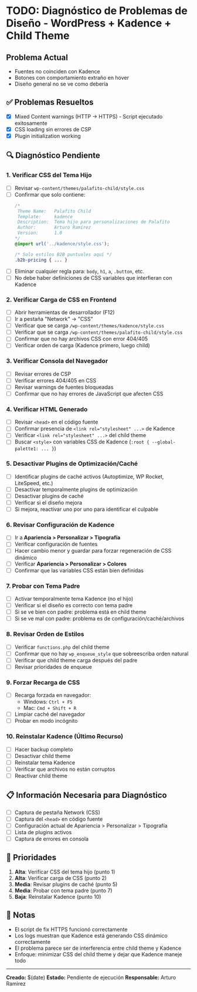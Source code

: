 # TODO: Diagnóstico de Problemas de Diseño - WordPress + Kadence + Child Theme

## Problema Actual
- Fuentes no coinciden con Kadence
- Botones con comportamiento extraño en hover
- Diseño general no se ve como debería

## ✅ Problemas Resueltos
- [x] Mixed Content warnings (HTTP → HTTPS) - Script ejecutado exitosamente
- [x] CSS loading sin errores de CSP
- [x] Plugin initialization working

## 🔍 Diagnóstico Pendiente

### 1. Verificar CSS del Tema Hijo
- [ ] Revisar `wp-content/themes/palafito-child/style.css`
- [ ] Confirmar que solo contiene:
  ```css
  /*
   Theme Name:   Palafito Child
   Template:     kadence
   Description:  Tema hijo para personalizaciones de Palafito
   Author:       Arturo Ramirez
   Version:      1.0
  */
  @import url('../kadence/style.css');
  
  /* Solo estilos B2B puntuales aquí */
  .b2b-pricing { ... }
  ```
- [ ] Eliminar cualquier regla para: `body`, `h1`, `a`, `.button`, etc.
- [ ] No debe haber definiciones de CSS variables que interfieran con Kadence

### 2. Verificar Carga de CSS en Frontend
- [ ] Abrir herramientas de desarrollador (F12)
- [ ] Ir a pestaña "Network" → "CSS"
- [ ] Verificar que se carga `/wp-content/themes/kadence/style.css`
- [ ] Verificar que se carga `/wp-content/themes/palafito-child/style.css`
- [ ] Confirmar que no hay archivos CSS con error 404/405
- [ ] Verificar orden de carga (Kadence primero, luego child)

### 3. Verificar Consola del Navegador
- [ ] Revisar errores de CSP
- [ ] Verificar errores 404/405 en CSS
- [ ] Revisar warnings de fuentes bloqueadas
- [ ] Confirmar que no hay errores de JavaScript que afecten CSS

### 4. Verificar HTML Generado
- [ ] Revisar `<head>` en el código fuente
- [ ] Confirmar presencia de `<link rel="stylesheet" ...>` de Kadence
- [ ] Verificar `<link rel="stylesheet" ...>` del child theme
- [ ] Buscar `<style>` con variables CSS de Kadence (`:root { --global-palette1: ... }`)

### 5. Desactivar Plugins de Optimización/Caché
- [ ] Identificar plugins de caché activos (Autoptimize, WP Rocket, LiteSpeed, etc.)
- [ ] Desactivar temporalmente plugins de optimización
- [ ] Desactivar plugins de caché
- [ ] Verificar si el diseño mejora
- [ ] Si mejora, reactivar uno por uno para identificar el culpable

### 6. Revisar Configuración de Kadence
- [ ] Ir a **Apariencia > Personalizar > Tipografía**
- [ ] Verificar configuración de fuentes
- [ ] Hacer cambio menor y guardar para forzar regeneración de CSS dinámico
- [ ] Verificar **Apariencia > Personalizar > Colores**
- [ ] Confirmar que las variables CSS están bien definidas

### 7. Probar con Tema Padre
- [ ] Activar temporalmente tema Kadence (no el hijo)
- [ ] Verificar si el diseño es correcto con tema padre
- [ ] Si se ve bien con padre: problema está en child theme
- [ ] Si se ve mal con padre: problema es de configuración/caché/archivos

### 8. Revisar Orden de Estilos
- [ ] Verificar `functions.php` del child theme
- [ ] Confirmar que no hay `wp_enqueue_style` que sobreescriba orden natural
- [ ] Verificar que child theme carga después del padre
- [ ] Revisar prioridades de enqueue

### 9. Forzar Recarga de CSS
- [ ] Recarga forzada en navegador:
  - Windows: `Ctrl + F5`
  - Mac: `Cmd + Shift + R`
- [ ] Limpiar caché del navegador
- [ ] Probar en modo incógnito

### 10. Reinstalar Kadence (Último Recurso)
- [ ] Hacer backup completo
- [ ] Desactivar child theme
- [ ] Reinstalar tema Kadence
- [ ] Verificar que archivos no están corruptos
- [ ] Reactivar child theme

## 📋 Información Necesaria para Diagnóstico
- [ ] Captura de pestaña Network (CSS)
- [ ] Captura del `<head>` en código fuente
- [ ] Configuración actual de Apariencia > Personalizar > Tipografía
- [ ] Lista de plugins activos
- [ ] Captura de errores en consola

## 🎯 Prioridades
1. **Alta**: Verificar CSS del tema hijo (punto 1)
2. **Alta**: Verificar carga de CSS (punto 2)
3. **Media**: Revisar plugins de caché (punto 5)
4. **Media**: Probar con tema padre (punto 7)
5. **Baja**: Reinstalar Kadence (punto 10)

## 📝 Notas
- El script de fix HTTPS funcionó correctamente
- Los logs muestran que Kadence está generando CSS dinámico correctamente
- El problema parece ser de interferencia entre child theme y Kadence
- Enfoque: minimizar CSS del child theme y dejar que Kadence maneje todo

---
**Creado:** $(date)
**Estado:** Pendiente de ejecución
**Responsable:** Arturo Ramirez 